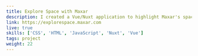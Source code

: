 ```yaml
---
title: Explore Space with Maxar
description: I created a Vue/Nuxt application to highlight Maxar's space infrastructure capabilities.
link: https://explorespace.maxar.com
live: true
skills: ['CSS', 'HTML', 'JavaScript', 'Nuxt', 'Vue']
tags: project
weight: 22
---
```

